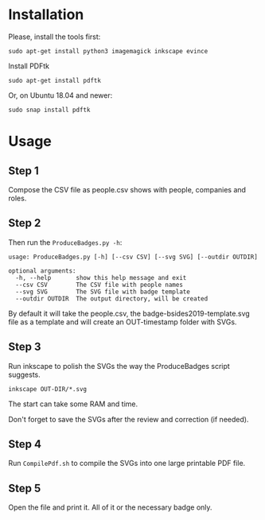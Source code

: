 # Installation

Please, install the tools first:

```
sudo apt-get install python3 imagemagick inkscape evince
```

Install PDFtk

```
sudo apt-get install pdftk
```

Or, on Ubuntu 18.04 and newer:

```
sudo snap install pdftk
```


# Usage

## Step 1

Compose the CSV file as people.csv shows with people, companies and roles.



## Step 2

Then run the `ProduceBadges.py -h`:

```
usage: ProduceBadges.py [-h] [--csv CSV] [--svg SVG] [--outdir OUTDIR]

optional arguments:
  -h, --help       show this help message and exit
  --csv CSV        The CSV file with people names
  --svg SVG        The SVG file with badge template
  --outdir OUTDIR  The output directory, will be created
```

By default it will take the people.csv, the badge-bsides2019-template.svg
file as a template and will create an OUT-timestamp folder with SVGs.


## Step 3

Run inkscape to polish the SVGs the way the ProduceBadges script 
suggests.

```
inkscape OUT-DIR/*.svg
```

The start can take some RAM and time.

Don't forget to save the SVGs after the review and correction (if needed).


## Step 4

Run `CompilePdf.sh` to compile the SVGs into one large printable PDF file.


## Step 5

Open the file and print it. All of it or the necessary badge only.

